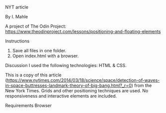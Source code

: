 NYT article

By I. Mahle

A project of The Odin Project: https://www.theodinproject.com/lessons/positioning-and-floating-elements

Instructions

1. Save all files in one folder.
2. Open index.html with a browser.

Discussion
I used the following technologies: HTML & CSS.

This is a copy of this article (https://www.nytimes.com/2014/03/18/science/space/detection-of-waves-in-space-buttresses-landmark-theory-of-big-bang.html?_r=0) from the New York Times. Grids and other positioning techniques are used. No responsiveness and interactive elements are included.

Requirements
Browser
